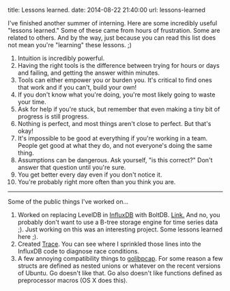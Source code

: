 title: Lessons learned.
date: 2014-08-22 21:40:00
url: lessons-learned

I've finished another summer of interning. Here are some incredibly useful
"lessons learned." Some of these came from hours of frustration. Some are related to others.
And by the way, just because you can read this list does not mean you're "learning" these lessons. ;)

1. Intuition is incredibly powerful.
2. Having the right tools is the difference between trying for hours or days and failing, and getting the answer within minutes.
3. Tools can either empower you or burden you. It's critical to find ones that work and if you can't, build your own!
4. If you don't know what you're doing, you're most likely going to waste your time.
5. Ask for help if you're stuck, but remember that even making a tiny bit of progress is still progress.
6. Nothing is perfect, and most things aren't close to perfect. But that's okay!
7. It's impossible to be good at everything if you're working in a team. People get good at what they do, and not everyone's doing the same thing.
8. Assumptions can be dangerous. Ask yourself, "is this correct?" Don't answer that question until you're sure.
9. You get better every day even if you don't notice it.
10. You're probably right more often than you think you are.

---

Some of the public things I've worked on...

1. Worked on replacing LevelDB in [InfluxDB](http://influxdb.org/) with BoltDB. [Link.](https://github.com/VividCortex/influxdb/tree/bolt-storage-engine) And no, you probably don't want to use a B-tree storage engine for time series data ;). Just working on this was an interesting project. Some lessons learned here ;).
2. Created [Trace](https://github.com/VividCortex/trace). You can see where I sprinkled those lines into the InfluxDB code to diagnose race conditions.
3. A few annoying compatibility things to [golibpcap](https://github.com/VividCortex/golibpcap/commits/master). For some reason a few structs are defined as nested unions or whatever on the recent versions of Ubuntu. Go doesn't like that. Go also doesn't like functions defined as preprocessor macros (OS X does this).
